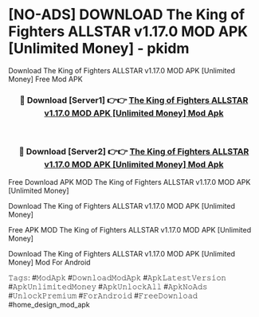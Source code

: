 # [NO-ADS] DOWNLOAD The King of Fighters ALLSTAR v1.17.0 MOD APK [Unlimited Money] - pkidm
Download The King of Fighters ALLSTAR v1.17.0 MOD APK [Unlimited Money] Free Mod APK

<div align="center">
<h3>🔴 Download [Server1] 👉👉 <a href="https://apk-comot.site?title=The_King_of_Fighters_ALLSTAR_v1.17.0_MOD_APK_[Unlimited_Money]">The King of Fighters ALLSTAR v1.17.0 MOD APK [Unlimited Money] Mod Apk</a></h3><br>

<h3>🔴 Download [Server2] 👉👉 <a href="https://apk-comot.site?title=The_King_of_Fighters_ALLSTAR_v1.17.0_MOD_APK_[Unlimited_Money]">The King of Fighters ALLSTAR v1.17.0 MOD APK [Unlimited Money] Mod Apk</a></h3>
</div>


Free Download APK MOD The King of Fighters ALLSTAR v1.17.0 MOD APK [Unlimited Money]

Download The King of Fighters ALLSTAR v1.17.0 MOD APK [Unlimited Money] 

Free APK MOD The King of Fighters ALLSTAR v1.17.0 MOD APK [Unlimited Money] 

Download The King of Fighters ALLSTAR v1.17.0 MOD APK [Unlimited Money] Mod For Android

𝚃𝚊𝚐𝚜: #𝙼𝚘𝚍𝙰𝚙𝚔 #𝙳𝚘𝚠𝚗𝚕𝚘𝚊𝚍𝙼𝚘𝚍𝙰𝚙𝚔 #𝙰𝚙𝚔𝙻𝚊𝚝𝚎𝚜𝚝𝚅𝚎𝚛𝚜𝚒𝚘𝚗 #𝙰𝚙𝚔𝚄𝚗𝚕𝚒𝚖𝚒𝚝𝚎𝚍𝙼𝚘𝚗𝚎𝚢 #𝙰𝚙𝚔𝚄𝚗𝚕𝚘𝚌𝚔𝙰𝚕𝚕 #𝙰𝚙𝚔𝙽𝚘𝙰𝚍𝚜 #𝚄𝚗𝚕𝚘𝚌𝚔𝙿𝚛𝚎𝚖𝚒𝚞𝚖 #𝙵𝚘𝚛𝙰𝚗𝚍𝚛𝚘𝚒𝚍 #𝙵𝚛𝚎𝚎𝙳𝚘𝚠𝚗𝚕𝚘𝚊𝚍 #home_design_mod_apk